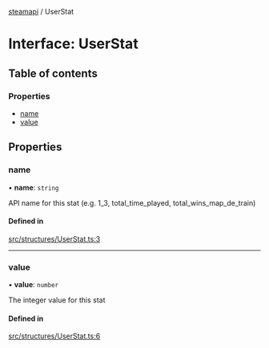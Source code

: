 [steamapi](../README.md) / UserStat

# Interface: UserStat

## Table of contents

### Properties

- [name](UserStat.md#name)
- [value](UserStat.md#value)

## Properties

### name

• **name**: `string`

API name for this stat (e.g. 1_3, total_time_played, total_wins_map_de_train)

#### Defined in

[src/structures/UserStat.ts:3](https://github.com/xDimGG/node-steamapi/blob/f869965/src/structures/UserStat.ts#L3)

___

### value

• **value**: `number`

The integer value for this stat

#### Defined in

[src/structures/UserStat.ts:6](https://github.com/xDimGG/node-steamapi/blob/f869965/src/structures/UserStat.ts#L6)
